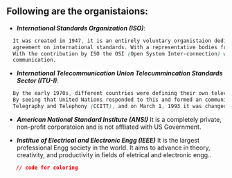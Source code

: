 ## Following are the organistaions:

* ***International Standards Organization (ISO)***:
```css
  It was created in 1947, it is an entirely voluntary organistaion dedicated to worldwide
  agreement on international standards. With a representative bodies from different countries.
  With the contribution by ISO the OSI (Open System Inter-connection) was created for network
  communication.
```
* ***International Telecommunication Union Telecummincation Standards Sector (ITU-I)***:
```css
  By the early 1970s, different countries were defining their own telecommunication standards.
  By seeing that United Nations responded to this and formed an community, Consultive Committee
  Telegraphy and Telephony (CCITT), and on March 1, 1993 it was changed to (ITU-I).
```
* ***American National Standard Institute (ANSI)***
  It is a completely private, non-profit corporatoion and is not affliated with US Government.
   
* ***Institue of Electrical and Electronic Engg (IEEE)***
  It is the largest professional Engg society in the world. It aims to advance in theory, 
  creativity, and productivity in fields of eletrical and electronic engg..
```css
   // code for coloring
```
